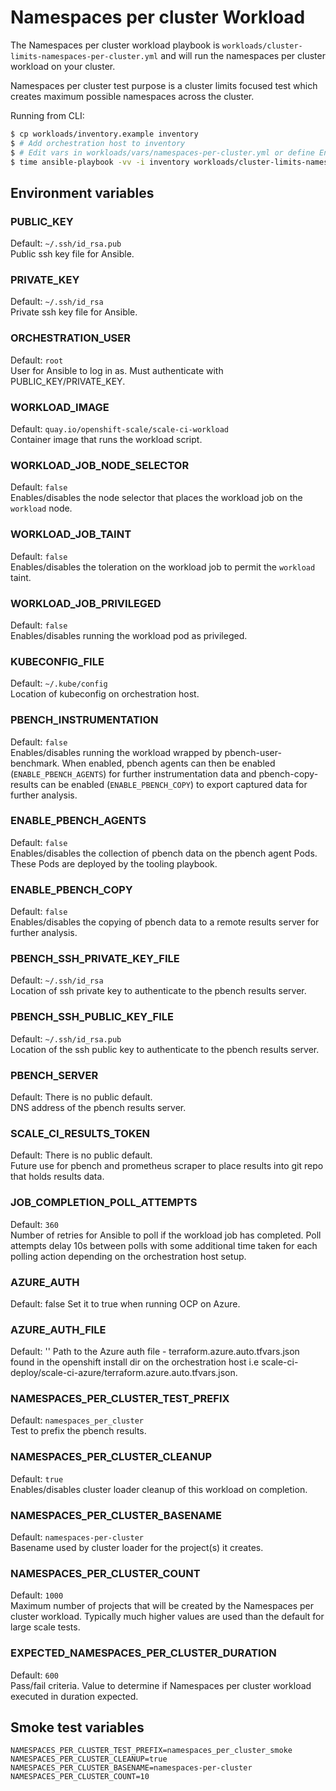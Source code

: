 # Namespaces per cluster Workload

The Namespaces per cluster workload playbook is `workloads/cluster-limits-namespaces-per-cluster.yml` and will run the namespaces per cluster workload on your cluster.

Namespaces per cluster test purpose is a cluster limits focused test which creates maximum possible namespaces across the cluster.

Running from CLI:

```sh
$ cp workloads/inventory.example inventory
$ # Add orchestration host to inventory
$ # Edit vars in workloads/vars/namespaces-per-cluster.yml or define Environment vars (See below)
$ time ansible-playbook -vv -i inventory workloads/cluster-limits-namespaces-per-cluster.yml
```

## Environment variables

### PUBLIC_KEY
Default: `~/.ssh/id_rsa.pub`  
Public ssh key file for Ansible.

### PRIVATE_KEY
Default: `~/.ssh/id_rsa`  
Private ssh key file for Ansible.

### ORCHESTRATION_USER
Default: `root`  
User for Ansible to log in as. Must authenticate with PUBLIC_KEY/PRIVATE_KEY.

### WORKLOAD_IMAGE
Default: `quay.io/openshift-scale/scale-ci-workload`  
Container image that runs the workload script.

### WORKLOAD_JOB_NODE_SELECTOR
Default: `false`  
Enables/disables the node selector that places the workload job on the `workload` node.

### WORKLOAD_JOB_TAINT
Default: `false`  
Enables/disables the toleration on the workload job to permit the `workload` taint.

### WORKLOAD_JOB_PRIVILEGED
Default: `false`  
Enables/disables running the workload pod as privileged.

### KUBECONFIG_FILE
Default: `~/.kube/config`  
Location of kubeconfig on orchestration host.

### PBENCH_INSTRUMENTATION
Default: `false`  
Enables/disables running the workload wrapped by pbench-user-benchmark. When enabled, pbench agents can then be enabled (`ENABLE_PBENCH_AGENTS`) for further instrumentation data and pbench-copy-results can be enabled (`ENABLE_PBENCH_COPY`) to export captured data for further analysis.

### ENABLE_PBENCH_AGENTS
Default: `false`  
Enables/disables the collection of pbench data on the pbench agent Pods. These Pods are deployed by the tooling playbook.

### ENABLE_PBENCH_COPY
Default: `false`  
Enables/disables the copying of pbench data to a remote results server for further analysis.

### PBENCH_SSH_PRIVATE_KEY_FILE
Default: `~/.ssh/id_rsa`  
Location of ssh private key to authenticate to the pbench results server.

### PBENCH_SSH_PUBLIC_KEY_FILE
Default: `~/.ssh/id_rsa.pub`  
Location of the ssh public key to authenticate to the pbench results server.

### PBENCH_SERVER
Default: There is no public default.  
DNS address of the pbench results server.

### SCALE_CI_RESULTS_TOKEN
Default: There is no public default.  
Future use for pbench and prometheus scraper to place results into git repo that holds results data.

### JOB_COMPLETION_POLL_ATTEMPTS
Default: `360`  
Number of retries for Ansible to poll if the workload job has completed. Poll attempts delay 10s between polls with some additional time taken for each polling action depending on the orchestration host setup.

### AZURE_AUTH
Default: false
Set it to true when running OCP on Azure.

### AZURE_AUTH_FILE
Default: ''
Path to the Azure auth file - terraform.azure.auto.tfvars.json found in the openshift install dir on the orchestration host i.e scale-ci-deploy/scale-ci-azure/terraform.azure.auto.tfvars.json.

### NAMESPACES_PER_CLUSTER_TEST_PREFIX
Default: `namespaces_per_cluster`  
Test to prefix the pbench results.

### NAMESPACES_PER_CLUSTER_CLEANUP
Default: `true`  
Enables/disables cluster loader cleanup of this workload on completion.

### NAMESPACES_PER_CLUSTER_BASENAME
Default: `namespaces-per-cluster`  
Basename used by cluster loader for the project(s) it creates.

### NAMESPACES_PER_CLUSTER_COUNT
Default: `1000`  
Maximum number of projects that will be created by the Namespaces per cluster workload. Typically much higher values are used than the default for large scale tests.

### EXPECTED_NAMESPACES_PER_CLUSTER_DURATION
Default: `600`  
Pass/fail criteria. Value to determine if Namespaces per cluster workload executed in duration expected.

## Smoke test variables

```
NAMESPACES_PER_CLUSTER_TEST_PREFIX=namespaces_per_cluster_smoke
NAMESPACES_PER_CLUSTER_CLEANUP=true
NAMESPACES_PER_CLUSTER_BASENAME=namespaces-per-cluster
NAMESPACES_PER_CLUSTER_COUNT=10
```
